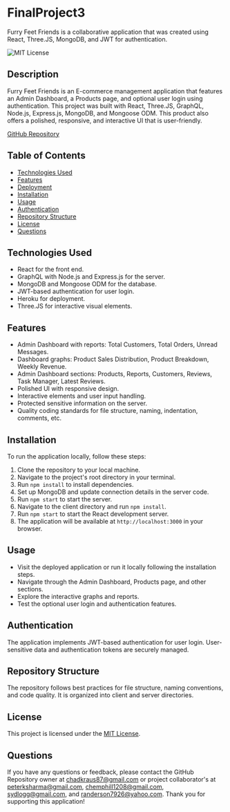 # FinalProject3
Furry Feet Friends is a collaborative application that was created using React, Three.JS, MongoDB, and JWT for authentication.

![MIT License](https://img.shields.io/badge/License-MIT-brightgreen)

## Description

Furry Feet Friends is an E-commerce management application that features an Admin Dashboard, a Products page, and optional user login using authentication. This project was built with React, Three.JS, GraphQL, Node.js, Express.js, MongoDB, and Mongoose ODM. This product also offers a polished, responsive, and interactive UI that is user-friendly.

[GitHub Repository](https://github.com/chadkraus87/FinalProject3)
<!-- [Deployed Heroku Application]() -->

## Table of Contents
- [Technologies Used](#technologies-used)
- [Features](#features)
- [Deployment](#deployment)
- [Installation](#installation)
- [Usage](#usage)
- [Authentication](#authentication)
- [Repository Structure](#repository-structure)
- [License](#license)
- [Questions](#questions)

## Technologies Used
- React for the front end.
- GraphQL with Node.js and Express.js for the server.
- MongoDB and Mongoose ODM for the database.
- JWT-based authentication for user login.
- Heroku for deployment.
- Three.JS for interactive visual elements.

## Features
- Admin Dashboard with reports: Total Customers, Total Orders, Unread Messages.
- Dashboard graphs: Product Sales Distribution, Product Breakdown, Weekly Revenue.
- Admin Dashboard sections: Products, Reports, Customers, Reviews, Task Manager, Latest Reviews.
- Polished UI with responsive design.
- Interactive elements and user input handling.
- Protected sensitive information on the server.
- Quality coding standards for file structure, naming, indentation, comments, etc.

<!-- ## Deployment
The application is deployed on Heroku and can be accessed [here](<Heroku_Deployment_Link>). -->

## Installation
To run the application locally, follow these steps:

1. Clone the repository to your local machine.
2. Navigate to the project's root directory in your terminal.
3. Run `npm install` to install dependencies.
4. Set up MongoDB and update connection details in the server code.
5. Run `npm start` to start the server.
6. Navigate to the client directory and run `npm install`.
7. Run `npm start` to start the React development server.
8. The application will be available at `http://localhost:3000` in your browser.

## Usage
- Visit the deployed application or run it locally following the installation steps.
- Navigate through the Admin Dashboard, Products page, and other sections.
- Explore the interactive graphs and reports.
- Test the optional user login and authentication features.

## Authentication
The application implements JWT-based authentication for user login. User-sensitive data and authentication tokens are securely managed.

## Repository Structure
The repository follows best practices for file structure, naming conventions, and code quality. It is organized into client and server directories.

## License
This project is licensed under the [MIT License](https://opensource.org/licenses/MIT).

## Questions
If you have any questions or feedback, please contact the GitHub Repository owner at chadkraus87@gmail.com or project collaborator's at peterksharma@gmail.com, chemphill1208@gmail.com, sydlogg@gmail.com, and randerson7926@yahoo.com. Thank you for supporting this application!
